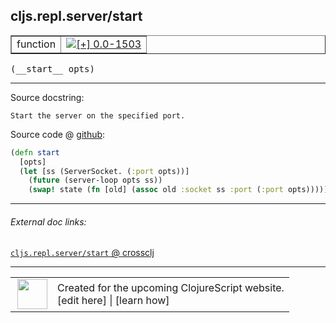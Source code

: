 ## cljs.repl.server/start



 <table border="1">
<tr>
<td>function</td>
<td><a href="https://github.com/cljsinfo/cljs-api-docs/tree/0.0-1503"><img valign="middle" alt="[+] 0.0-1503" title="Added in 0.0-1503" src="https://img.shields.io/badge/+-0.0--1503-lightgrey.svg"></a> </td>
</tr>
</table>


 <samp>
(__start__ opts)<br>
</samp>

---





Source docstring:

```
Start the server on the specified port.
```


Source code @ [github](https://github.com/clojure/clojurescript/blob/r1859/src/clj/cljs/repl/server.clj#L164-L169):

```clj
(defn start
  [opts]
  (let [ss (ServerSocket. (:port opts))]
    (future (server-loop opts ss))
    (swap! state (fn [old] (assoc old :socket ss :port (:port opts))))))
```

<!--
Repo - tag - source tree - lines:

 <pre>
clojurescript @ r1859
└── src
    └── clj
        └── cljs
            └── repl
                └── <ins>[server.clj:164-169](https://github.com/clojure/clojurescript/blob/r1859/src/clj/cljs/repl/server.clj#L164-L169)</ins>
</pre>

-->

---



###### External doc links:

[`cljs.repl.server/start` @ crossclj](http://crossclj.info/fun/cljs.repl.server/start.html)<br>

---

 <table>
<tr><td>
<img valign="middle" align="right" width="48px" src="http://i.imgur.com/Hi20huC.png">
</td><td>
Created for the upcoming ClojureScript website.<br>
[edit here] | [learn how]
</td></tr></table>

[edit here]:https://github.com/cljsinfo/cljs-api-docs/blob/master/cljsdoc/cljs.repl.server/start.cljsdoc
[learn how]:https://github.com/cljsinfo/cljs-api-docs/wiki/cljsdoc-files

<!--

This information was too distracting to show to readers, but I'll leave it
commented here since it is helpful to:

- pretty-print the data used to generate this document
- and show how to retrieve that data



The API data for this symbol:

```clj
{:ns "cljs.repl.server",
 :name "start",
 :signature ["[opts]"],
 :history [["+" "0.0-1503"]],
 :type "function",
 :full-name-encode "cljs.repl.server/start",
 :source {:code "(defn start\n  [opts]\n  (let [ss (ServerSocket. (:port opts))]\n    (future (server-loop opts ss))\n    (swap! state (fn [old] (assoc old :socket ss :port (:port opts))))))",
          :title "Source code",
          :repo "clojurescript",
          :tag "r1859",
          :filename "src/clj/cljs/repl/server.clj",
          :lines [164 169]},
 :full-name "cljs.repl.server/start",
 :docstring "Start the server on the specified port."}

```

Retrieve the API data for this symbol:

```clj
;; from Clojure REPL
(require '[clojure.edn :as edn])
(-> (slurp "https://raw.githubusercontent.com/cljsinfo/cljs-api-docs/catalog/cljs-api.edn")
    (edn/read-string)
    (get-in [:symbols "cljs.repl.server/start"]))
```

-->
